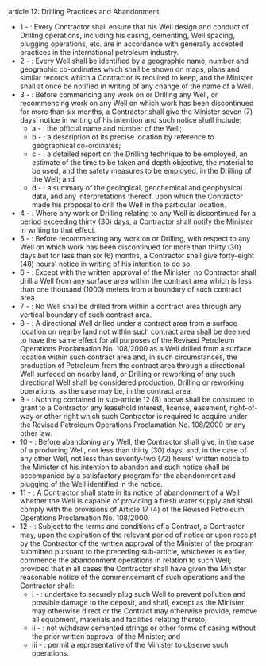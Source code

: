 article 12: Drilling Practices and Abandonment

<ul>
			<li>1 - : Every Contractor shall ensure that his Well design and conduct of Drilling operations, including his casing, cementing, Well spacing, plugging operations, etc. are in accordance with generally accepted practices in the international petroleum industry.<ul>
			</ul></li>			<li>2 - : Every Well shall be identified by a geographic name, number and geographic co-ordinates which shall be shown on maps, plans and similar records which a Contractor is required to keep, and the Minister shall at once be notified in writing of any change of the name of a Well.<ul>
			</ul></li>			<li>3 - : Before commencing any work on or Drilling any Well, or recommencing work on any Well on which work has been discontinued for more than six months, a Contractor shall give the Minister seven (7) days&#39; notice in writing of his intention and such notice shall include:<ul>
						<li>a - : the official name and number of the Well;<ul>
						</ul></li>						<li>b - : a description of its precise location by reference to geographical co-ordinates;<ul>
						</ul></li>						<li>c - : a detailed report on the Drilling technique to be employed, an estimate of the time to be taken and depth objective, the material to be used, and the safety measures to be employed, in the Drilling of the Well; and<ul>
						</ul></li>						<li>d - : a summary of the geological, geochemical and geophysical data, and any interpretations thereof, upon which the Contractor made his proposal to drill the Well in the particular location.<ul>
						</ul></li>			</ul></li>			<li>4 - : Where any work or Drilling relating to any Well is discontinued for a period exceeding thirty (30) days, a Contractor shall notify the Minister in writing to that effect.<ul>
			</ul></li>			<li>5 - : Before recommencing any work on or Drilling, with respect to any Well on which work has been discontinued for more than thirty (30) days but for less than six (6) months, a Contractor shall give forty-eight (48) hours&#39; notice in writing of his intention to do so.<ul>
			</ul></li>			<li>6 - : Except with the written approval of the Minister, no Contractor shall drill a Well from any surface area within the contract area which is less than one thousand (1000) meters from a boundary of such contract area.<ul>
			</ul></li>			<li>7 - : No Well shall be drilled from within a contract area through any vertical boundary of such contract area.<ul>
			</ul></li>			<li>8 - : A directional Well drilled under a contract area from a surface location on nearby land not within such contract area shall be deemed to have the same effect for all purposes of the Revised Petroleum Operations Proclamation No. 108&#x2F;2000 as a Well drilled from a surface location within such contract area and, in such circumstances, the production of Petroleum from the contract area through a directional Well surfaced on nearby land, or Drilling or reworking of any such directional Well shall be considered production, Drilling or reworking operations, as the case may be, in the contract area.<ul>
			</ul></li>			<li>9 - : Nothing contained in sub-article 12 (8) above shall be construed to grant to a Contractor any leasehold interest, license, easement, right-of-way or other right which such Contractor is required to acquire under the Revised Petroleum Operations Proclamation No. 108&#x2F;2000 or any other law.<ul>
			</ul></li>			<li>10 - : Before abandoning any Well, the Contractor shall give, in the case of a producing Well, not less than thirty (30) days, and, in the case of any other Well, not less than seventy-two (72) hours&#39; written notice to the Minister of his intention to abandon and such notice shall be accompanied by a satisfactory program for the abandonment and plugging of the Well identified in the notice.<ul>
			</ul></li>			<li>11 - : A Contractor shall state in its notice of abandonment of a Well whether the Well is capable of providing a fresh water supply and shall comply with the provisions of Article 17 (4) of the Revised Petroleum Operations Proclamation No. 108&#x2F;2000.<ul>
			</ul></li>			<li>12 - : Subject to the terms and conditions of a Contract, a Contractor may, upon the expiration of the relevant period of notice or upon receipt by the Contractor of the written approval of the Minister of the program submitted pursuant to the preceding sub-article, whichever is earlier, commence the abandonment operations in relation to such Well; provided that in all cases the Contractor shall have given the Minister reasonable notice of the commencement of such operations and the Contractor shall:<ul>
						<li>i - : undertake to securely plug such Well to prevent pollution and possible damage to the deposit, and shall, except as the Minister may otherwise direct or the Contract may otherwise provide, remove all equipment, materials and facilities relating thereto;<ul>
						</ul></li>						<li>ii - : not withdraw cemented strings or other forms of casing without the prior written approval of the Minister; and<ul>
						</ul></li>						<li>iii - : permit a representative of the Minister to observe such operations.<ul>
						</ul></li>			</ul></li></ul>